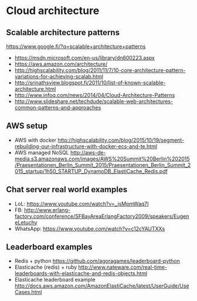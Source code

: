 # Cloud architecture

## Scalable architecture patterns

https://www.google.fi/?q=scalable+architecture+patterns

- https://msdn.microsoft.com/en-us/library/dn600223.aspx
- https://aws.amazon.com/architecture/
- http://highscalability.com/blog/2011/11/7/10-core-architecture-pattern-variations-for-achieving-scalab.html
- http://srinathsview.blogspot.fi/2011/10/list-of-known-scalable-architecture.html
- http://www.infoq.com/news/2014/04/Cloud-Architecture-Patterns
- http://www.slideshare.net/techdude/scalable-web-architectures-common-patterns-and-approaches

## AWS setup

- AWS with docker http://highscalability.com/blog/2015/10/19/segment-rebuilding-our-infrastructure-with-docker-ecs-and-te.html
- AWS managed NoSQL http://aws-de-media.s3.amazonaws.com/images/AWS%20Summit%20Berlin%202015/Praesentationen_Berlin_Summit_2015/Praesentationen_Berlin_Summit_2015_startup/1h50_STARTUP_DynamoDB_ElastiCache_Redis.pdf

## Chat server real world examples

- LoL: https://www.youtube.com/watch?v=_jsMpmWaq7I
- FB: http://www.erlang-factory.com/conference/SFBayAreaErlangFactory2009/speakers/EugeneLetuchy
- WhatsApp: https://www.youtube.com/watch?v=c12cYAUTXXs

## Leaderboard examples

- Redis + python https://github.com/agoragames/leaderboard-python
- Elasticache (redis) + ruby http://www.nateware.com/real-time-leaderboards-with-elasticache-and-redis-objects.html
- Elasticache leaderboard example http://docs.aws.amazon.com/AmazonElastiCache/latest/UserGuide/UseCases.html


